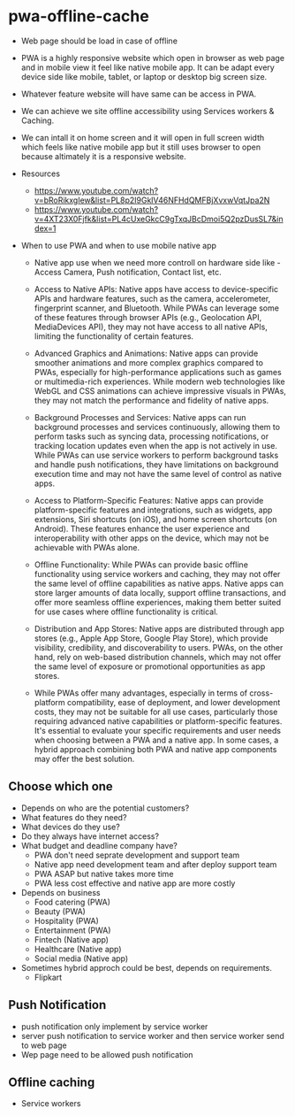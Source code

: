 # pwa-offline-cache 
- Web page should be load in case of offline
- PWA is a highly responsive website which open in browser as web page and in mobile view it feel like native mobile app. It can be adapt every device side like mobile, tablet, or laptop or desktop big screen size.
- Whatever feature website will have same can be access in PWA.
- We can achieve we site offline accessibility using Services workers & Caching.
- We can intall it on home screen and it will open in full screen width which feels like native mobile app but it still uses browser to open because altimately it is a responsive website.
- Resources
  - https://www.youtube.com/watch?v=bRoRikxgIew&list=PL8p2I9GklV46NFHdQMFBjXvxwVqtJpa2N
  - https://www.youtube.com/watch?v=4XT23X0Fjfk&list=PL4cUxeGkcC9gTxqJBcDmoi5Q2pzDusSL7&index=1

- When to use PWA and when to use mobile native app
  - Native app use when we need more controll on hardware side like - Access Camera, Push notification, Contact list, etc.
  - Access to Native APIs: Native apps have access to device-specific APIs and hardware features, such as the camera, accelerometer, fingerprint scanner, and Bluetooth. While PWAs can leverage some of these features through browser APIs (e.g., Geolocation API, MediaDevices API), they may not have access to all native APIs, limiting the functionality of certain features.

  - Advanced Graphics and Animations: Native apps can provide smoother animations and more complex graphics compared to PWAs, especially for high-performance applications such as games or multimedia-rich experiences. While modern web technologies like WebGL and CSS animations can achieve impressive visuals in PWAs, they may not match the performance and fidelity of native apps.

  - Background Processes and Services: Native apps can run background processes and services continuously, allowing them to perform tasks such as syncing data, processing notifications, or tracking location updates even when the app is not actively in use. While PWAs can use service workers to perform background tasks and handle push notifications, they have limitations on background execution time and may not have the same level of control as native apps.

  - Access to Platform-Specific Features: Native apps can provide platform-specific features and integrations, such as widgets, app extensions, Siri shortcuts (on iOS), and home screen shortcuts (on Android). These features enhance the user experience and interoperability with other apps on the device, which may not be achievable with PWAs alone.

  - Offline Functionality: While PWAs can provide basic offline functionality using service workers and caching, they may not offer the same level of offline capabilities as native apps. Native apps can store larger amounts of data locally, support offline transactions, and offer more seamless offline experiences, making them better suited for use cases where offline functionality is critical.

  - Distribution and App Stores: Native apps are distributed through app stores (e.g., Apple App Store, Google Play Store), which provide visibility, credibility, and discoverability to users. PWAs, on the other hand, rely on web-based distribution channels, which may not offer the same level of exposure or promotional opportunities as app stores.

  - While PWAs offer many advantages, especially in terms of cross-platform compatibility, ease of deployment, and lower development costs, they may not be suitable for all use cases, particularly those requiring advanced native capabilities or platform-specific features. It's essential to evaluate your specific requirements and user needs when choosing between a PWA and a native app. In some cases, a hybrid approach combining both PWA and native app components may offer the best solution.
 
## Choose which one
- Depends on who are the potential customers?
- What features do they need?
- What devices do they use?
- Do they always have internet access?
- What budget and deadline company have?
  - PWA don't need seprate development and support team
  - Native app need development team and after deploy support team
  - PWA ASAP but native takes more time
  - PWA less cost effective and native app are more costly
- Depends on business
  - Food catering (PWA)
  - Beauty (PWA)
  - Hospitality (PWA)
  - Entertainment (PWA)
  - Fintech (Native app)
  - Healthcare (Native app)
  - Social media (Native app)
- Sometimes hybrid approch could be best, depends on requirements.
  - Flipkart
 
## Push Notification
- push notification only implement by service worker
- server push notification to service worker and then service worker send to web page
- Wep page need to be allowed push notification
## Offline caching 
- Service workers
